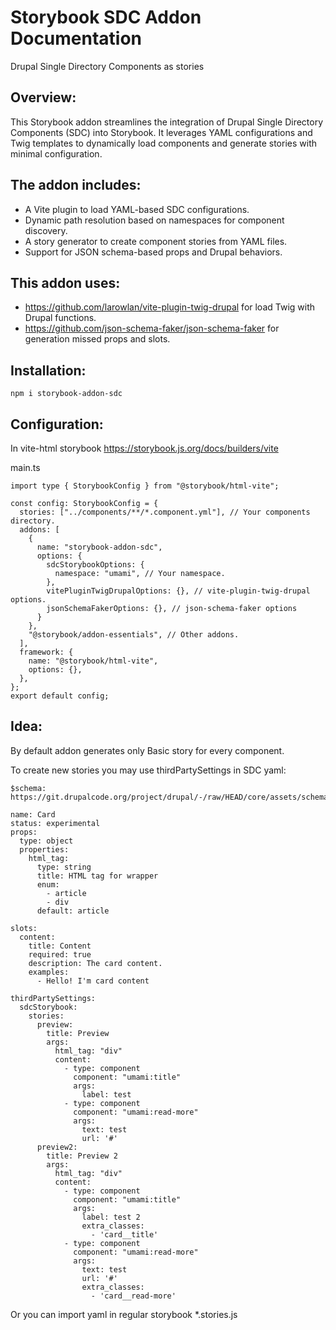 # Storybook SDC Addon Documentation
Drupal Single Directory Components as stories

## Overview:

This Storybook addon streamlines the integration of Drupal Single Directory Components (SDC) into Storybook. It leverages YAML configurations and Twig templates to dynamically load components and generate stories with minimal configuration.

## The addon includes:

- A Vite plugin to load YAML-based SDC configurations.
- Dynamic path resolution based on namespaces for component discovery.
- A story generator to create component stories from YAML files.
- Support for JSON schema-based props and Drupal behaviors.

## This addon uses:

- https://github.com/larowlan/vite-plugin-twig-drupal for load Twig with Drupal functions.
- https://github.com/json-schema-faker/json-schema-faker for generation missed props and slots.

## Installation:

```
npm i storybook-addon-sdc
```

## Configuration:

In vite-html storybook https://storybook.js.org/docs/builders/vite

main.ts
```
import type { StorybookConfig } from "@storybook/html-vite";

const config: StorybookConfig = {
  stories: ["../components/**/*.component.yml"], // Your components directory.
  addons: [
    {
      name: "storybook-addon-sdc",
      options: {
        sdcStorybookOptions: {
          namespace: "umami", // Your namespace.
        },
        vitePluginTwigDrupalOptions: {}, // vite-plugin-twig-drupal options.
        jsonSchemaFakerOptions: {}, // json-schema-faker options
      }
    },
    "@storybook/addon-essentials", // Other addons.
  ],
  framework: {
    name: "@storybook/html-vite",
    options: {},
  },
};
export default config;
```

## Idea:

By default addon generates only Basic story for every component.

To create new stories you may use thirdPartySettings in SDC yaml:

```
$schema: https://git.drupalcode.org/project/drupal/-/raw/HEAD/core/assets/schemas/v1/metadata.schema.json

name: Card
status: experimental
props:
  type: object
  properties:
    html_tag:
      type: string
      title: HTML tag for wrapper
      enum:
        - article
        - div
      default: article

slots:
  content:
    title: Content
    required: true
    description: The card content.
    examples:
      - Hello! I'm card content

thirdPartySettings:
  sdcStorybook:
    stories:
      preview:
        title: Preview
        args:
          html_tag: "div"
          content:
            - type: component
              component: "umami:title"
              args:
                label: test
            - type: component
              component: "umami:read-more"
              args:
                text: test
                url: '#'
      preview2:
        title: Preview 2
        args:
          html_tag: "div"
          content:
            - type: component
              component: "umami:title"
              args:
                label: test 2
                extra_classes:
                  - 'card__title'
            - type: component
              component: "umami:read-more"
              args:
                text: test
                url: '#'
                extra_classes:
                  - 'card__read-more'
```


Or you can import yaml in regular storybook *.stories.js

